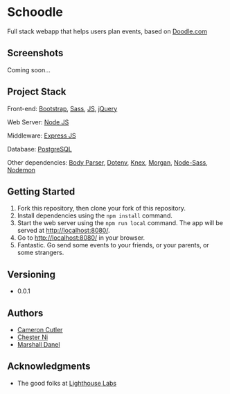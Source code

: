 # Schoodle

Full stack webapp that helps users plan events, based on [Doodle.com](https://beta.doodle.com/)

## Screenshots

Coming soon...

## Project Stack

Front-end: [Bootstrap](http://getbootstrap.com/), [Sass](http://sass-lang.com/), [JS](https://www.javascript.com/), [jQuery](http://jquery.com/)

Web Server: [Node JS](https://nodejs.org/en/)

Middleware: [Express JS](http://expressjs.com/)

Database: [PostgreSQL](https://www.postgresql.org/)

Other dependencies: [Body Parser](https://github.com/expressjs/body-parser), [Dotenv](https://github.com/bkeepers/dotenv), [Knex](http://knexjs.org/), [Morgan](https://github.com/expressjs/morgan), [Node-Sass](https://github.com/sass/node-sass), [Nodemon](https://nodemon.io/)

## Getting Started

1. Fork this repository, then clone your fork of this repository.
2. Install dependencies using the `npm install` command.
3. Start the web server using the `npm run local` command. The app will be served at <http://localhost:8080/>.
4. Go to <http://localhost:8080/> in your browser.
5. Fantastic. Go send some events to your friends, or your parents, or some strangers.

## Versioning

- 0.0.1

## Authors

- [Cameron Cutler](https://github.com/camli23)
- [Chester Ni](https://github.com/kaichesterni)
- [Marshall Danel](https://github.com/marshalldanel/)

## Acknowledgments

- The good folks at [Lighthouse Labs](https://www.lighthouselabs.ca/)
